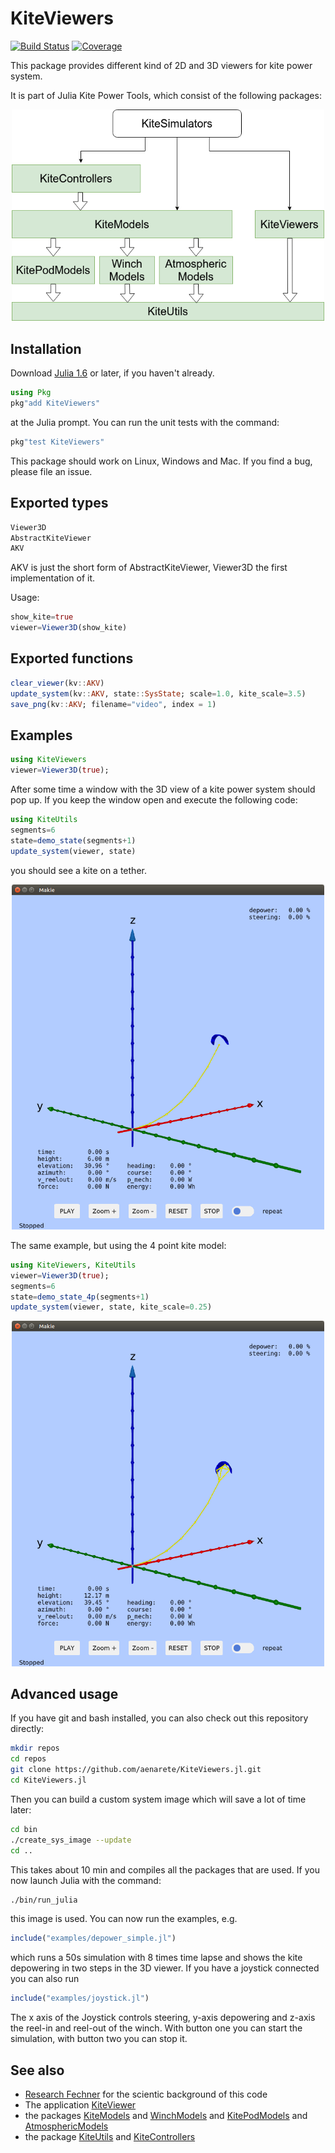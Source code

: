 # KiteViewers
[![Build Status](https://github.com/aenarete/KiteViewers.jl/actions/workflows/CI.yml/badge.svg?branch=main)](https://github.com/aenarete/KiteViewers.jl/actions/workflows/CI.yml?query=branch%3Amain)
[![Coverage](https://codecov.io/gh/aenarete/KiteViewers.jl/branch/main/graph/badge.svg)](https://codecov.io/gh/aenarete/KiteViewers.jl)

This package provides different kind of 2D and 3D viewers for kite power system.

It is part of Julia Kite Power Tools, which consist of the following packages:
<p align="center"><img src="./docs/kite_power_tools.png" width="500" /></p>

## Installation
Download [Julia 1.6](http://www.julialang.org) or later, if you haven't already.
```julia
using Pkg
pkg"add KiteViewers"
``` 
at the Julia prompt. You can run the unit tests with the command:
```julia
pkg"test KiteViewers"
```
This package should work on Linux, Windows and Mac. If you find a bug, please file an issue.

## Exported types
```julia
Viewer3D
AbstractKiteViewer
AKV
```
AKV is just the short form of AbstractKiteViewer, Viewer3D the first implementation of it.

Usage:
```julia
show_kite=true
viewer=Viewer3D(show_kite)
```

## Exported functions
```julia
clear_viewer(kv::AKV)
update_system(kv::AKV, state::SysState; scale=1.0, kite_scale=3.5)
save_png(kv::AKV; filename="video", index = 1)
```

## Examples
```julia
using KiteViewers
viewer=Viewer3D(true);
```

After some time a window with the 3D view of a kite power system should pop up.
If you keep the window open and execute the following code:

```julia
using KiteUtils
segments=6
state=demo_state(segments+1)
update_system(viewer, state)
```

you should see a kite on a tether.
<p align="center"><img src="./kite_1p.png" width="500" /></p>

The same example, but using the 4 point kite model:

```julia
using KiteViewers, KiteUtils
viewer=Viewer3D(true);
segments=6
state=demo_state_4p(segments+1)
update_system(viewer, state, kite_scale=0.25)
```
<p align="center"><img src="./kite_4p.png" width="500" /></p>

## Advanced usage
If you have git and bash installed, you can also check out this repository directly:
```bash
mkdir repos
cd repos
git clone https://github.com/aenarete/KiteViewers.jl.git
cd KiteViewers.jl
```
Then you can build a custom system image which will save a lot of time later:
```bash
cd bin
./create_sys_image --update
cd ..
```
This takes about 10 min and compiles all the packages that are used. If you now
launch Julia with the command:
```bash
./bin/run_julia
```
this image is used.
You can now run the examples, e.g.
```julia
include("examples/depower_simple.jl")
```
which runs a 50s simulation with 8 times time lapse and shows the kite depowering
in two steps in the 3D viewer. If you have a joystick connected you can also run
```julia
include("examples/joystick.jl")
```
The x axis of the Joystick controls steering, y-axis depowering and z-axis the
reel-in and reel-out of the winch. With button one you can start the simulation,
with button two you can stop it.

## See also
- [Research Fechner](https://research.tudelft.nl/en/publications/?search=Uwe+Fechner&pageSize=50&ordering=rating&descending=true) for the scientic background of this code
- The application [KiteViewer](https://github.com/ufechner7/KiteViewer)
- the packages [KiteModels](https://github.com/ufechner7/KiteModels.jl) and [WinchModels](https://github.com/aenarete/WinchModels.jl) and [KitePodModels](https://github.com/aenarete/KitePodModels.jl) and [AtmosphericModels](https://github.com/aenarete/AtmosphericModels.jl)
- the package [KiteUtils](https://github.com/ufechner7/KiteUtils.jl) and [KiteControllers](https://github.com/aenarete/KiteControllers.jl)